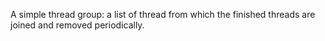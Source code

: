 A simple thread group: a list of thread from which the finished threads are joined and removed periodically.

